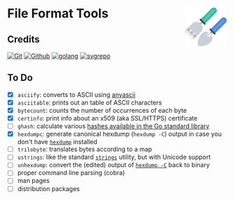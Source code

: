# File Format Tools [<img alt="Logo for fftools" src="docs/favicon.svg" height="96" align="right"/>](https://www.fileformat.info/)

## Credits

[![Git](https://www.vectorlogo.zone/logos/git-scm/git-scm-ar21.svg)](https://git-scm.com/ "Version control")
[![Github](https://www.vectorlogo.zone/logos/github/github-ar21.svg)](https://github.com/ "Code hosting")
[![golang](https://www.vectorlogo.zone/logos/golang/golang-ar21.svg)](https://golang.org/ "Programming language")
[![svgrepo](https://www.vectorlogo.zone/logos/svgrepo/svgrepo-ar21.svg)](https://www.svgrepo.com/svg/276165/gardening-tools-rake "Icon")

## To Do

- [x] `asciify`: converts to ASCII using [anyascii](https://github.com/anyascii/anyascii)
- [x] `asciitable`: prints out an table of ASCII characters
- [x] `bytecount`: counts the number of occurrences of each byte
- [x] `certinfo`: print info about an x509 (aka SSL/HTTPS) certificate
- [ ] `ghash`: calculate various [hashes available in the Go standard library](https://pkg.go.dev/crypto#Hash)
- [x] `hexdumpc`: generate canonical hexdump (`hexdump -C`) output in case you don't have [`hexdump`](https://man7.org/linux/man-pages/man1/hexdump.1.html) installed
- [ ] `trilobyte`: translates bytes according to a map
- [ ] `ustrings`: like the standard [`strings`](https://man7.org/linux/man-pages/man1/strings.1.html) utility, but with Unicode support
- [ ] `unhexdump`: convert the (edited) output of [`hexdump -C`](https://man7.org/linux/man-pages/man1/hexdump.1.html) back to binary
- [ ] proper command line parsing (cobra)
- [ ] man pages
- [ ] distribution packages
